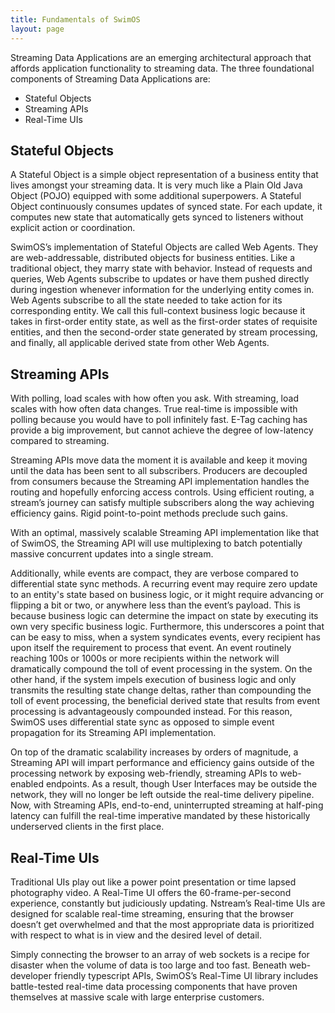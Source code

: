 ```yaml
---
title: Fundamentals of SwimOS
layout: page
---
```


Streaming Data Applications are an emerging architectural approach that affords application functionality to streaming data. The three foundational components of Streaming Data Applications are:

- Stateful Objects
- Streaming APIs
- Real-Time UIs

## Stateful Objects

A Stateful Object is a simple object representation of a business entity that lives amongst your streaming data. It is very much like a Plain Old Java Object (POJO) equipped with some additional superpowers. A Stateful Object continuously consumes updates of synced state. For each update, it computes new state that automatically gets synced to listeners without explicit action or coordination.
 
SwimOS’s implementation of Stateful Objects are called Web Agents. They are web-addressable, distributed objects for business entities. Like a traditional object, they marry state with behavior. Instead of requests and queries, Web Agents subscribe to updates or have them pushed directly during ingestion whenever information for the underlying entity comes in. Web Agents subscribe to all the state needed to take action for its corresponding entity. We call this full-context business logic because it takes in first-order entity state, as well as the first-order states of requisite entities, and then the second-order state generated by stream processing, and finally, all applicable derived state from other Web Agents.

## Streaming APIs

With polling, load scales with how often you ask. With streaming, load scales with how often data changes. True real-time is impossible with polling because you would have to poll infinitely fast. E-Tag caching has provide a big improvement, but cannot achieve the degree of low-latency compared to streaming.

Streaming APIs move data the moment it is available and keep it moving until the data has been sent to all subscribers. Producers are decoupled from consumers because the Streaming API implementation handles the routing and hopefully enforcing access controls. Using efficient routing, a stream’s journey can satisfy multiple subscribers along the way achieving efficiency gains. Rigid point-to-point methods preclude such gains.
 
With an optimal, massively scalable Streaming API implementation like that of SwimOS, the Streaming API will use multiplexing to batch potentially massive concurrent updates into a single stream.

Additionally, while events are compact, they are verbose compared to differential state sync methods. A recurring event may require zero update to an entity's state based on business logic, or it might require advancing or flipping a bit or two, or anywhere less than the event’s payload. This is because business logic can determine the impact on state by executing its own very specific business logic. Furthermore, this underscores a point that can be easy to miss, when a system syndicates events, every recipient has upon itself the requirement to process that event. An event routinely reaching 100s or 1000s or more recipients within the network will dramatically compound the toll of event processing in the system. On the other hand, if the system impels execution of business logic and only transmits the resulting state change deltas, rather than compounding the toll of event processing, the beneficial derived state that results from event processing is advantageously compounded instead. For this reason, SwimOS uses differential state sync as opposed to simple event propagation for its Streaming API implementation.

On top of the dramatic scalability increases by orders of magnitude, a Streaming API will impart performance and efficiency gains outside of the processing network by exposing web-friendly, streaming APIs to web-enabled endpoints. As a result, though User Interfaces may be outside the network, they will no longer be left outside the real-time delivery pipeline. Now, with Streaming APIs, end-to-end, uninterrupted streaming at half-ping latency can fulfill the real-time imperative mandated by these historically underserved clients in the first place.

## Real-Time UIs

Traditional UIs play out like a power point presentation or time lapsed photography video. A Real-Time UI offers the 60-frame-per-second experience, constantly but judiciously updating. Nstream’s Real-time UIs are designed for scalable real-time streaming, ensuring that the browser doesn’t get overwhelmed and that the most appropriate data is prioritized with respect to what is in view and the desired level of detail.

Simply connecting the browser to an array of web sockets is a recipe for disaster when the volume of data is too large and too fast. Beneath web-developer friendly typescript APIs, SwimOS’s Real-Time UI library includes battle-tested real-time data processing components that have proven themselves at massive scale with large enterprise customers.
